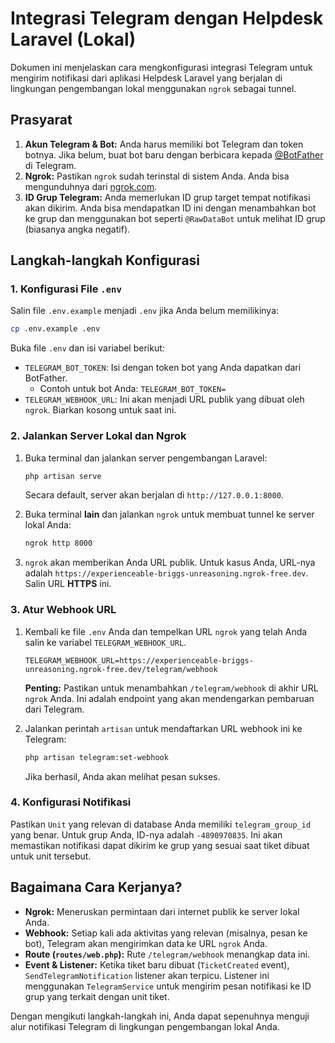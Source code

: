 # Integrasi Telegram dengan Helpdesk Laravel (Lokal)

Dokumen ini menjelaskan cara mengkonfigurasi integrasi Telegram untuk mengirim notifikasi dari aplikasi Helpdesk Laravel yang berjalan di lingkungan pengembangan lokal menggunakan `ngrok` sebagai tunnel.

## Prasyarat

1.  **Akun Telegram & Bot:** Anda harus memiliki bot Telegram dan token botnya. Jika belum, buat bot baru dengan berbicara kepada [@BotFather](https://t.me/BotFather) di Telegram.
2.  **Ngrok:** Pastikan `ngrok` sudah terinstal di sistem Anda. Anda bisa mengunduhnya dari [ngrok.com](https://ngrok.com/download).
3.  **ID Grup Telegram:** Anda memerlukan ID grup target tempat notifikasi akan dikirim. Anda bisa mendapatkan ID ini dengan menambahkan bot ke grup dan menggunakan bot seperti `@RawDataBot` untuk melihat ID grup (biasanya angka negatif).

## Langkah-langkah Konfigurasi

### 1. Konfigurasi File `.env`

Salin file `.env.example` menjadi `.env` jika Anda belum memilikinya:

```bash
cp .env.example .env
```

Buka file `.env` dan isi variabel berikut:

-   `TELEGRAM_BOT_TOKEN`: Isi dengan token bot yang Anda dapatkan dari BotFather.
    -   Contoh untuk bot Anda: `TELEGRAM_BOT_TOKEN=`
-   `TELEGRAM_WEBHOOK_URL`: Ini akan menjadi URL publik yang dibuat oleh `ngrok`. Biarkan kosong untuk saat ini.

### 2. Jalankan Server Lokal dan Ngrok

1.  Buka terminal dan jalankan server pengembangan Laravel:

    ```bash
    php artisan serve
    ```

    Secara default, server akan berjalan di `http://127.0.0.1:8000`.

2.  Buka terminal **lain** dan jalankan `ngrok` untuk membuat tunnel ke server lokal Anda:

    ```bash
    ngrok http 8000
    ```

3.  `ngrok` akan memberikan Anda URL publik. Untuk kasus Anda, URL-nya adalah `https://experienceable-briggs-unreasoning.ngrok-free.dev`. Salin URL **HTTPS** ini.

### 3. Atur Webhook URL

1.  Kembali ke file `.env` Anda dan tempelkan URL `ngrok` yang telah Anda salin ke variabel `TELEGRAM_WEBHOOK_URL`.

    ```env
    TELEGRAM_WEBHOOK_URL=https://experienceable-briggs-unreasoning.ngrok-free.dev/telegram/webhook
    ```

    **Penting:** Pastikan untuk menambahkan `/telegram/webhook` di akhir URL `ngrok` Anda. Ini adalah endpoint yang akan mendengarkan pembaruan dari Telegram.

2.  Jalankan perintah `artisan` untuk mendaftarkan URL webhook ini ke Telegram:

    ```bash
    php artisan telegram:set-webhook
    ```

    Jika berhasil, Anda akan melihat pesan sukses.

### 4. Konfigurasi Notifikasi

Pastikan `Unit` yang relevan di database Anda memiliki `telegram_group_id` yang benar. Untuk grup Anda, ID-nya adalah `-4890970835`. Ini akan memastikan notifikasi dapat dikirim ke grup yang sesuai saat tiket dibuat untuk unit tersebut.

## Bagaimana Cara Kerjanya?

-   **Ngrok:** Meneruskan permintaan dari internet publik ke server lokal Anda.
-   **Webhook:** Setiap kali ada aktivitas yang relevan (misalnya, pesan ke bot), Telegram akan mengirimkan data ke URL `ngrok` Anda.
-   **Route (`routes/web.php`):** Rute `/telegram/webhook` menangkap data ini.
-   **Event & Listener:** Ketika tiket baru dibuat (`TicketCreated` event), `SendTelegramNotification` listener akan terpicu. Listener ini menggunakan `TelegramService` untuk mengirim pesan notifikasi ke ID grup yang terkait dengan unit tiket.

Dengan mengikuti langkah-langkah ini, Anda dapat sepenuhnya menguji alur notifikasi Telegram di lingkungan pengembangan lokal Anda.